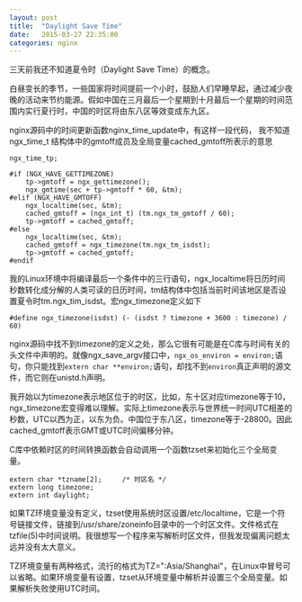 ```yaml
---
layout: post
title:  "Daylight Save Time"
date:   2015-03-27 22:35:00
categories: nginx
---
```


三天前我还不知道夏令时（Daylight Save Time）的概念。

白昼变长的季节，一些国家将时间提前一个小时，鼓励人们早睡早起，通过减少夜晚的活动来节约能源。假如中国在三月最后一个星期到十月最后一个星期的时间范围内实行夏行时，中国的时区将由东八区等效变成东九区。

nginx源码中的时间更新函数nginx_time_update中，有这样一段代码， 我不知道ngx_time_t 结构体中的gmtoff成员及全局变量cached_gmtoff所表示的意思

	ngx_time_tp;

	#if (NGX_HAVE_GETTIMEZONE)
	    tp->gmtoff = ngx_gettimezone();
	    ngx_gmtime(sec + tp->gmtoff * 60, &tm);
	#elif (NGX_HAVE_GMTOFF)
	    ngx_localtime(sec, &tm);
	    cached_gmtoff = (ngx_int_t) (tm.ngx_tm_gmtoff / 60);
	    tp->gmtoff = cached_gmtoff;
	#else
	    ngx_localtime(sec, &tm);
	    cached_gmtoff = ngx_timezone(tm.ngx_tm_isdst);
	    tp->gmtoff = cached_gmtoff;
	#endif

我的Linux环境中将编译最后一个条件中的三行语句，ngx_localtime将日历时间秒数转化成分解的人类可读的日历时间，tm结构体中包括当前时间该地区是否设置夏令时tm.ngx_tim_isdst。宏ngx_timezone定义如下

	#define ngx_timezone(isdst) (- (isdst ? timezone + 3600 : timezone) / 60)

nginx源码中找不到timezone的定义之处，那么它很有可能是在C库与时间有关的头文件中声明的。就像ngx_save_argv接口中，`ngx_os_environ = environ;`语句，你只能找到`extern char **environ;`语句，却找不到`environ`真正声明的源文件，而它则在unistd.h声明。

我开始以为timezone表示地区位于的时区，比如，东十区对应timezone等于10，ngx_timezone宏变得难以理解。实际上timezone表示与世界统一时间UTC相差的秒数，UTC以西为正，以东为负。中国位于东八区，timezone等于-28800。因此cached_gmtoff表示GMT或UTC时间偏移分钟。

C库中依赖时区的时间转换函数会自动调用一个函数tzset来初始化三个全局变量。

	extern char *tzname[2];		/* 时区名 */
	extern long timezone;
	extern int daylight;

如果TZ环境变量没有定义，tzset使用系统时区设置/etc/localtime，它是一个符号链接文件，链接到/usr/share/zoneinfo目录中的一个时区文件。文件格式在tzfile(5)中时间说明。我很想写一个程序来写解析时区文件，但我发现偏离问题太远并没有太大意义。

TZ环境变量有两种格式，流行的格式为TZ=":Asia/Shanghai"，在Linux中冒号可以省略。如果环境变量有设置，tzset从环境变量中解析并设置三个全局变量。如果解析失败使用UTC时间。
